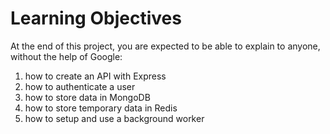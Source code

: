 # Learning Objectives
At the end of this project, you are expected to be able to explain to anyone, without the help of Google:

1. how to create an API with Express
2. how to authenticate a user
3. how to store data in MongoDB
4. how to store temporary data in Redis
5. how to setup and use a background worker
